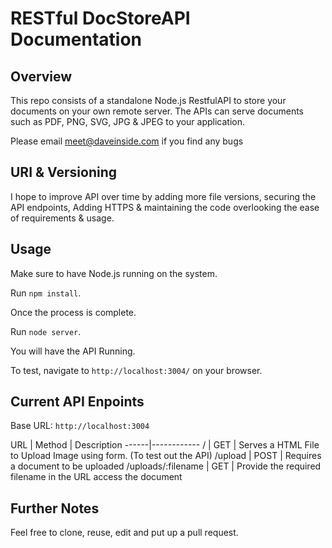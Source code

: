 # RESTful DocStoreAPI Documentation

## Overview

This repo consists of a standalone Node.js RestfulAPI to store your documents on your own remote server. The APIs can serve documents such as PDF, PNG, SVG, JPG & JPEG to your application. 

Please email meet@daveinside.com if you find any bugs

## URI & Versioning 

I hope to improve API over time by adding more file versions, securing the API endpoints, Adding HTTPS & maintaining the code overlooking the ease of requirements & usage. 

## Usage 

Make sure to have Node.js running on the system.

Run `npm install`.

Once the process is complete.

Run `node server`.

You will have the API Running. 

To test, navigate to `http://localhost:3004/` on your browser.

## Current API Enpoints

Base URL: `http://localhost:3004`

URL | Method | Description
------|------------
/ | GET | Serves a HTML File to Upload Image using form. (To test out the API)
/upload | POST | Requires a document to be uploaded
/uploads/:filename | GET | Provide the required filename in the URL access the document

## Further Notes 

Feel free to clone, reuse, edit and put up a pull request. 

